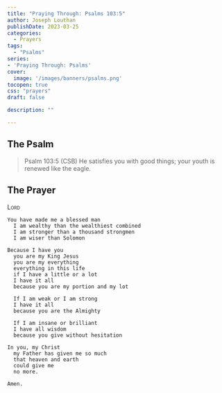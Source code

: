 ```yaml
---
title: "Praying Through: Psalms 103:5"
author: Joseph Louthan
publishDate: 2023-03-25
categories:
  - Prayers
tags:
  - "Psalms"
series:
- 'Praying Through: Psalms'
cover:
  image: '/images/banners/psalms.png'
tocopen: true
css: "prayers"
draft: false

description: ""

---
```

## The Psalm

>Psalm 103:5 (CSB) He satisfies you with good things; your youth is renewed like the eagle. 

## The Prayer

<div style="font-variant: small-caps;">
Lord
</div>

```text
You have made me a blessed man
  I am wealthy than the wealthiest combined
  I am stronger than a thousand strongmen
  I am wiser than Solomon

Because I have you
  you are my King Jesus
  you are my everything
  everything in this life
  if I have a little or a lot
  I have it all
  because you are my portion and my lot

  If I am weak or I am strong
  I have it all
  because you are the Almighty

  If I am insane or brilliant
  I have all wisdom
  because you give without hesitation

In you, my Christ
  my Father has given me so much
  that heaven and earth
  could give me 
  no more.

Amen.
```
